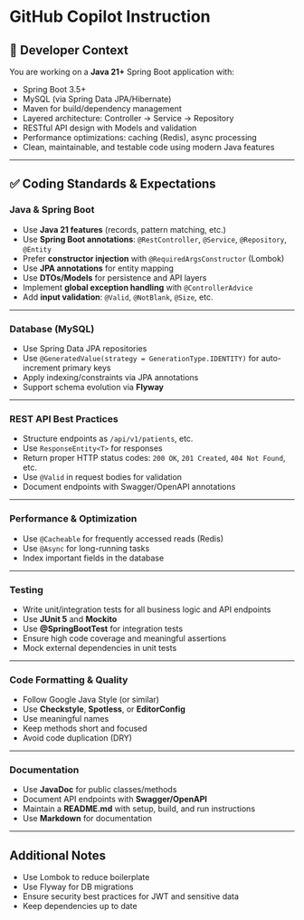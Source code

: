 # GitHub Copilot Instruction

## 🧠 Developer Context

You are working on a **Java 21+** Spring Boot application with:

- Spring Boot 3.5+
- MySQL (via Spring Data JPA/Hibernate)
- Maven for build/dependency management
- Layered architecture: Controller → Service → Repository
- RESTful API design with Models and validation
- Performance optimizations: caching (Redis), async processing
- Clean, maintainable, and testable code using modern Java features

---

## ✅ Coding Standards & Expectations

### Java & Spring Boot

- Use **Java 21 features** (records, pattern matching, etc.)
- Use **Spring Boot annotations**: `@RestController`, `@Service`, `@Repository`, `@Entity`
- Prefer **constructor injection** with `@RequiredArgsConstructor` (Lombok)
- Use **JPA annotations** for entity mapping
- Use **DTOs/Models** for persistence and API layers
- Implement **global exception handling** with `@ControllerAdvice`
- Add **input validation**: `@Valid`, `@NotBlank`, `@Size`, etc.

---

### Database (MySQL)

- Use Spring Data JPA repositories
- Use `@GeneratedValue(strategy = GenerationType.IDENTITY)` for auto-increment primary keys
- Apply indexing/constraints via JPA annotations
- Support schema evolution via **Flyway**

---

### REST API Best Practices

- Structure endpoints as `/api/v1/patients`, etc.
- Use `ResponseEntity<T>` for responses
- Return proper HTTP status codes: `200 OK`, `201 Created`, `404 Not Found`, etc.
- Use `@Valid` in request bodies for validation
- Document endpoints with Swagger/OpenAPI annotations

---

### Performance & Optimization

- Use `@Cacheable` for frequently accessed reads (Redis)
- Use `@Async` for long-running tasks
- Index important fields in the database

---

### Testing

- Write unit/integration tests for all business logic and API endpoints
- Use **JUnit 5** and **Mockito**
- Use **@SpringBootTest** for integration tests
- Ensure high code coverage and meaningful assertions
- Mock external dependencies in unit tests

---

### Code Formatting & Quality

- Follow Google Java Style (or similar)
- Use **Checkstyle**, **Spotless**, or **EditorConfig**
- Use meaningful names
- Keep methods short and focused
- Avoid code duplication (DRY)

---

### Documentation

- Use **JavaDoc** for public classes/methods
- Document API endpoints with **Swagger/OpenAPI**
- Maintain a **README.md** with setup, build, and run instructions
- Use **Markdown** for documentation

---

## Additional Notes

- Use Lombok to reduce boilerplate
- Use Flyway for DB migrations
- Ensure security best practices for JWT and sensitive data
- Keep dependencies up to date
